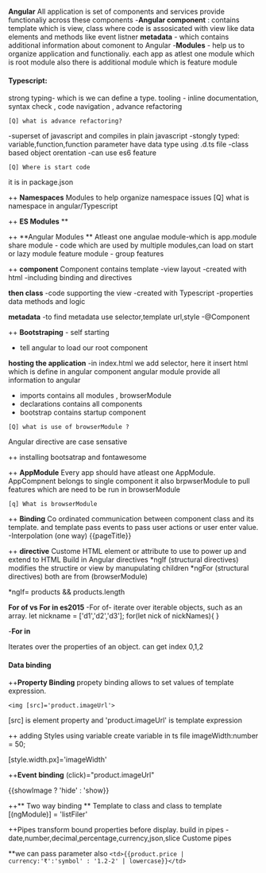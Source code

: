 **Angular**
All application is set of components and services provide functionaliy across these components
-**Angular component** : contains template which is view, class where code is assosicated with view like data elements and 
methods like event listner
**metadata** - which contains additional information about comonent to Angular
-**Modules** - help us to organize application and functionaliy.
each app as atlest one module which is root module
also there is additional module which is feature module

#### Typescript: 
strong typing- which is we can define a type.
tooling - inline documentation, syntax check , code navigation , advance refactoring

`[Q] what is advance refactoring?`

-superset of javascript and compiles in plain javascript
-stongly typed: variable,function,function parameter have data type using .d.ts file
-class based object orentation 
-can use es6 feature

`[Q] Where is start code`

it is in package.json

++ **Namespaces** 
Modules to help organize namespace issues
[Q] what is namespace in angular/Typescript

++ **ES Modules** **

++ **Angular Modules **
Atleast one angulae module-which is app.module
share module - code which are used by multiple modules,can load on start or lazy module
feature module - group features 

++ **component**
Component contains template
-view layout
-created with html
-including binding and directives

**then class**
-code supporting the view
-created with Typescript
-properties data methods and logic

**metadata**
-to find metadata use selector,template url,style
-@Component

++  **Bootstraping** - self starting 
- tell angular to load our root component 

**hosting the application**
-in index.html we add selector, here it insert html which is define in angular component
angular module provide all information to angular
- imports contains all modules , browserModule
- declarations contains all components
- bootstrap contains startup component

`[Q] what is use of browserModule ?`

Angular directive are case sensative

++ installing bootsatrap and fontawesome

++ **AppModule**
Every app should have atleast one AppModule.
AppCompnent belongs to single component
it also brpwserModule to pull features which are need to be run in browserModule


`[q] What is browserModule`

++ **Binding** 
Co ordinated communication between component class and its template.
and template pass events to pass user actions or user enter value.
-Interpolation (one way)
{{pageTitle}}

++ **directive**
Custome HTML element or attribute to use to power up and extend to HTML
Build in Angular directives
*ngIf (structural directives) modifies the structire or view by manupulating children
*ngFor (structural directives) both are from (browserModule)

*ngIf=
products && products.length

**For of vs For in es2015**
-For of-
iterate over iterable objects, such as an array.
let nickname = ['d1','d2','d3'];
for(let nick of nickNames){
}

-**For in**

Iterates over the properties of an object. can get index
0,1,2


#### Data binding

++**Property Binding**
propety binding allows to set values of template expression.

`<img [src]='product.imageUrl'>
`

[src] is element property and 'product.imageUrl' is template expression

++ adding Styles using variable
create variable in ts file
imageWidth:number = 50;

[style.width.px]='imageWidth'


++**Event binding**
(click)="product.imageUrl"

{{showImage ? 'hide' : 'show}}

++** Two way binding **
Template to class and class to template 
[(ngModule)] = 'listFiler'

++Pipes
transform bound properties before display.
build in pipes - date,number,decimal,percentage,currency,json,slice
Custome pipes 

**we can pass parameter also
`<td>{{product.price | currency:'₹':'symbol' : '1.2-2' | lowercase}}</td>
`
